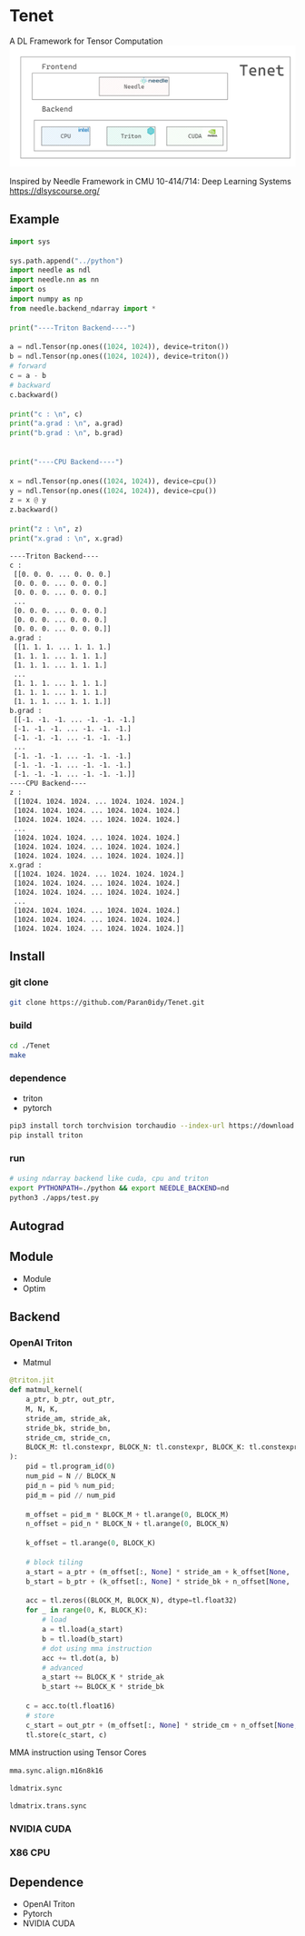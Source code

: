 # Tenet
A DL Framework for Tensor Computation
![Architechture](Architechture.png)

Inspired by Needle Framework in CMU 10-414/714: Deep Learning Systems
https://dlsyscourse.org/


## Example
```python
import sys

sys.path.append("../python")
import needle as ndl
import needle.nn as nn
import os
import numpy as np
from needle.backend_ndarray import *

print("----Triton Backend----")

a = ndl.Tensor(np.ones((1024, 1024)), device=triton())
b = ndl.Tensor(np.ones((1024, 1024)), device=triton())
# forward
c = a - b
# backward
c.backward()

print("c : \n", c)
print("a.grad : \n", a.grad)
print("b.grad : \n", b.grad)


print("----CPU Backend----")

x = ndl.Tensor(np.ones((1024, 1024)), device=cpu())
y = ndl.Tensor(np.ones((1024, 1024)), device=cpu())
z = x @ y
z.backward()

print("z : \n", z)
print("x.grad : \n", x.grad)

```


```
----Triton Backend----
c : 
 [[0. 0. 0. ... 0. 0. 0.]
 [0. 0. 0. ... 0. 0. 0.]
 [0. 0. 0. ... 0. 0. 0.]
 ...
 [0. 0. 0. ... 0. 0. 0.]
 [0. 0. 0. ... 0. 0. 0.]
 [0. 0. 0. ... 0. 0. 0.]]
a.grad : 
 [[1. 1. 1. ... 1. 1. 1.]
 [1. 1. 1. ... 1. 1. 1.]
 [1. 1. 1. ... 1. 1. 1.]
 ...
 [1. 1. 1. ... 1. 1. 1.]
 [1. 1. 1. ... 1. 1. 1.]
 [1. 1. 1. ... 1. 1. 1.]]
b.grad : 
 [[-1. -1. -1. ... -1. -1. -1.]
 [-1. -1. -1. ... -1. -1. -1.]
 [-1. -1. -1. ... -1. -1. -1.]
 ...
 [-1. -1. -1. ... -1. -1. -1.]
 [-1. -1. -1. ... -1. -1. -1.]
 [-1. -1. -1. ... -1. -1. -1.]]
----CPU Backend----
z : 
 [[1024. 1024. 1024. ... 1024. 1024. 1024.]
 [1024. 1024. 1024. ... 1024. 1024. 1024.]
 [1024. 1024. 1024. ... 1024. 1024. 1024.]
 ...
 [1024. 1024. 1024. ... 1024. 1024. 1024.]
 [1024. 1024. 1024. ... 1024. 1024. 1024.]
 [1024. 1024. 1024. ... 1024. 1024. 1024.]]
x.grad : 
 [[1024. 1024. 1024. ... 1024. 1024. 1024.]
 [1024. 1024. 1024. ... 1024. 1024. 1024.]
 [1024. 1024. 1024. ... 1024. 1024. 1024.]
 ...
 [1024. 1024. 1024. ... 1024. 1024. 1024.]
 [1024. 1024. 1024. ... 1024. 1024. 1024.]
 [1024. 1024. 1024. ... 1024. 1024. 1024.]]
 ```

## Install

### git clone
```bash
git clone https://github.com/Paran0idy/Tenet.git
```
### build
```bash
cd ./Tenet
make
```

### dependence
+ triton
+ pytorch
```bash
pip3 install torch torchvision torchaudio --index-url https://download.pytorch.org/whl/cu118
pip install triton
```


### run
```bash
# using ndarray backend like cuda, cpu and triton
export PYTHONPATH=./python && export NEEDLE_BACKEND=nd
python3 ./apps/test.py
```


## Autograd

## Module
+ Module
+ Optim

## Backend

### OpenAI Triton
+ Matmul

```python
@triton.jit
def matmul_kernel(
    a_ptr, b_ptr, out_ptr,
    M, N, K,
    stride_am, stride_ak,
    stride_bk, stride_bn,
    stride_cm, stride_cn,
    BLOCK_M: tl.constexpr, BLOCK_N: tl.constexpr, BLOCK_K: tl.constexpr,
):
    pid = tl.program_id(0)
    num_pid = N // BLOCK_N
    pid_n = pid % num_pid;
    pid_m = pid // num_pid
    
    m_offset = pid_m * BLOCK_M + tl.arange(0, BLOCK_M)
    n_offset = pid_n * BLOCK_N + tl.arange(0, BLOCK_N)
    
    k_offset = tl.arange(0, BLOCK_K)
    
    # block tiling
    a_start = a_ptr + (m_offset[:, None] * stride_am + k_offset[None, :] * stride_ak)
    b_start = b_ptr + (k_offset[:, None] * stride_bk + n_offset[None, :] * stride_bn)
    
    acc = tl.zeros((BLOCK_M, BLOCK_N), dtype=tl.float32)
    for _ in range(0, K, BLOCK_K):
        # load
        a = tl.load(a_start)
        b = tl.load(b_start)
        # dot using mma instruction
        acc += tl.dot(a, b)
        # advanced
        a_start += BLOCK_K * stride_ak
        b_start += BLOCK_K * stride_bk
    
    c = acc.to(tl.float16)
    # store
    c_start = out_ptr + (m_offset[:, None] * stride_cm + n_offset[None, :] * stride_cn)
    tl.store(c_start, c)
```

MMA instruction using Tensor Cores

`mma.sync.align.m16n8k16`

`ldmatrix.sync`

`ldmatrix.trans.sync`


### NVIDIA CUDA
### X86 CPU

## Dependence
+ OpenAI Triton
+ Pytorch
+ NVIDIA CUDA